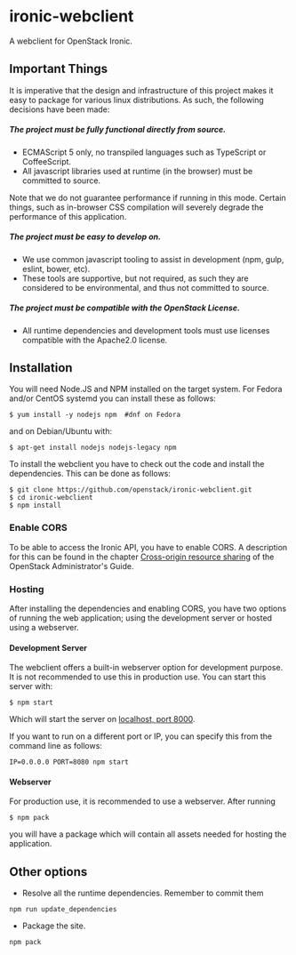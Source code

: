# ironic-webclient

A webclient for OpenStack Ironic.


## Important Things

It is imperative that the design and infrastructure of this project makes it
easy to package for various linux distributions. As such, the following
decisions have been made:


##### The project must be fully functional directly from source. 

  * ECMAScript 5 only, no transpiled languages such as TypeScript or
    CoffeeScript.
  * All javascript libraries used at runtime (in the browser) must be committed
    to source.

Note that we do not guarantee performance if running in this mode. Certain
things, such as in-browser CSS compilation will severely degrade the
performance of this application.


##### The project must be easy to develop on.

  * We use common javascript tooling to assist in development (npm, gulp,
    eslint, bower, etc).
  * These tools are supportive, but not required, as such they are considered to
    be environmental, and thus not committed to source.


##### The project must be compatible with the OpenStack License.

  * All runtime dependencies and development tools must use licenses compatible
    with the Apache2.0 license.


## Installation

You will need Node.JS and NPM installed on the target system. For Fedora and/or
CentOS systemd you can install these as follows:

```
$ yum install -y nodejs npm  #dnf on Fedora
```

and on Debian/Ubuntu with:

```
$ apt-get install nodejs nodejs-legacy npm
```

To install the webclient you have to check out the code and install the
dependencies. This can be done as follows:

```
$ git clone https://github.com/openstack/ironic-webclient.git
$ cd ironic-webclient
$ npm install
```


### Enable CORS

To be able to access the Ironic API, you have to enable CORS. A description for
this can be found in the chapter [Cross-origin resource sharing](http://docs.openstack.org/admin-guide/cross_project_cors.html)
of the OpenStack Administrator's Guide.


### Hosting

After installing the dependencies and enabling CORS, you have two options of
running the web application; using the development server or hosted using
a webserver.


#### Development Server

The webclient offers a built-in webserver option for development purpose. It is
not recommended to use this in production use. You can start this server with:

```
$ npm start
```

Which will start the server on [localhost, port 8000](http://localhost:8000).

If you want to run on a different port or IP, you can specify this from the
command line as follows:

```
IP=0.0.0.0 PORT=8080 npm start
```


#### Webserver

For production use, it is recommended to use a webserver. After running

```
$ npm pack
```

you will have a package which will contain all assets needed for hosting the
application.


## Other options

  * Resolve all the runtime dependencies. Remember to commit them

```
npm run update_dependencies
```

  * Package the site.

```
npm pack
```
